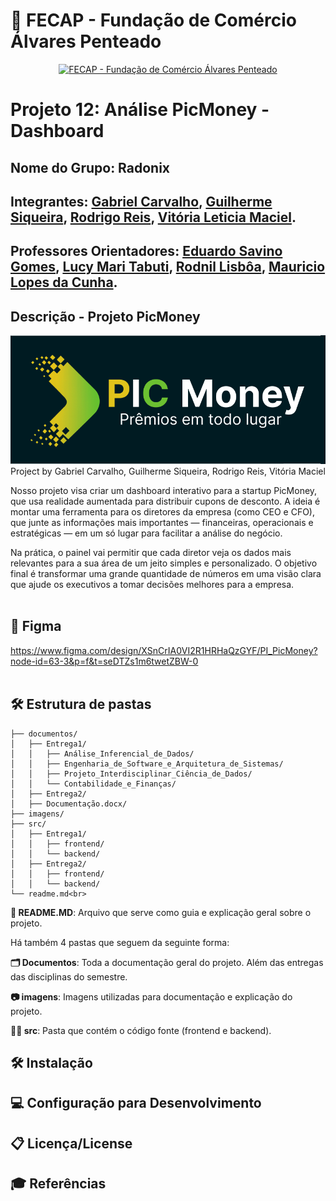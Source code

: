 # 🏫 FECAP - Fundação de Comércio Álvares Penteado

<p align="center">
<a href= "https://www.fecap.br/"><img src="https://encrypted-tbn0.gstatic.com/images?q=tbn:ANd9GcRhZPrRa89Kma0ZZogxm0pi-tCn_TLKeHGVxywp-LXAFGR3B1DPouAJYHgKZGV0XTEf4AE&usqp=CAU" alt="FECAP - Fundação de Comércio Álvares Penteado" border="0"></a>
</p>

# Projeto 12: Análise PicMoney - Dashboard

## Nome do Grupo: Radonix

## Integrantes: <a href="https://www.linkedin.com/in/gabrielcarvalhomota/">Gabriel Carvalho</a>, <a href="https://www.linkedin.com/in/sik4s/">Guilherme Siqueira</a>, <a href="https://www.linkedin.com/in/rluizreis/">Rodrigo Reis</a>, <a href="https://www.linkedin.com/in/vitória-maciel-8308a42a6/">Vitória Leticia Maciel</a>.

## Professores Orientadores: <a href="https://www.linkedin.com/in/eduardo-savino/">Eduardo Savino Gomes</a>, <a href="https://www.linkedin.com/in/lucymari/">Lucy Mari Tabuti</a>, <a href="https://www.linkedin.com/in/professorrodnil/">Rodnil Lisbôa</a>, <a href="https://www.linkedin.com/in/mauricio-lopes-da-cunha-5630492a/">Mauricio Lopes da Cunha</a>.

## Descrição - Projeto PicMoney

<p align="center">
<img src="https://github.com/2025-2-NCC4/Projeto12/blob/main/img/Logo%20PicMoney.png" border="0"><br>
  Project by <a>Gabriel Carvalho, Guilherme Siqueira, Rodrigo Reis, Vitória Maciel</a>
</p>

Nosso projeto visa criar um dashboard interativo para a startup PicMoney, que usa realidade aumentada para distribuir cupons de desconto. A ideia é montar uma ferramenta para os diretores da empresa (como CEO e CFO), que junte as informações mais importantes — financeiras, operacionais e estratégicas — em um só lugar para facilitar a análise do negócio.   

Na prática, o painel vai permitir que cada diretor veja os dados mais relevantes para a sua área de um jeito simples e personalizado. O objetivo final é transformar uma grande quantidade de números em uma visão clara que ajude os executivos a tomar decisões melhores para a empresa. 
<br><br>

## 🎨 Figma
https://www.figma.com/design/XSnCrIA0VI2R1HRHaQzGYF/PI_PicMoney?node-id=63-3&p=f&t=seDTZs1m6twetZBW-0 
<br><br>

## 🛠 Estrutura de pastas

```
├── documentos/
│   ├── Entrega1/
│   │   ├── Análise_Inferencial_de_Dados/
│   │   ├── Engenharia_de_Software_e_Arquitetura_de_Sistemas/
│   │   ├── Projeto_Interdisciplinar_Ciência_de_Dados/
│   │   └── Contabilidade_e_Finanças/
│   ├── Entrega2/
│   ├── Documentação.docx/
├── imagens/
├── src/
│   ├── Entrega1/
│   │   ├── frontend/
│   │   └── backend/
│   ├── Entrega2/
│   │   ├── frontend/
│   │   └── backend/
└── readme.md<br>
```

<b>📄 README.MD</b>: Arquivo que serve como guia e explicação geral sobre o projeto.

Há também 4 pastas que seguem da seguinte forma:

<b>🗂️ Documentos</b>: Toda a documentação geral do projeto. Além das entregas das disciplinas do semestre.

<b>📷 imagens</b>: Imagens utilizadas para documentação e explicação do projeto.

<b>🧑‍💻 src</b>: Pasta que contém o código fonte (frontend e backend).

## 🛠 Instalação

## 💻 Configuração para Desenvolvimento

## 📋 Licença/License

## 🎓 Referências
